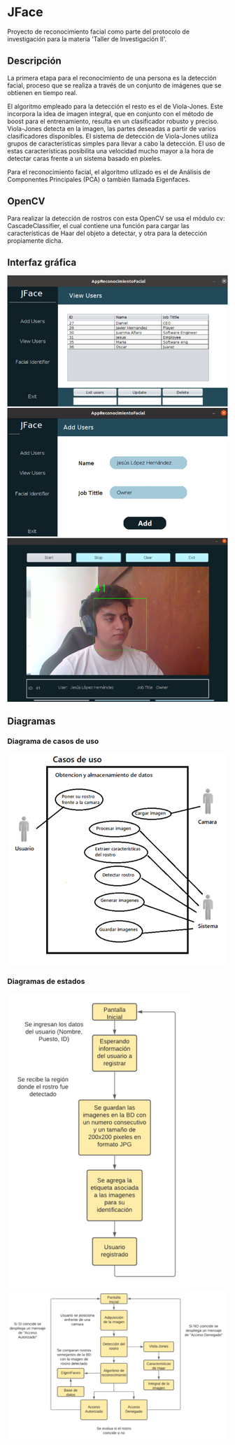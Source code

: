 # JFace
Proyecto de reconocimiento facial como parte del protocolo de investigación para la materia 'Taller de Investigación II'.

## Descripción 
La primera etapa para el reconocimiento de una persona es la detección facial, proceso que se realiza a través de un conjunto de imágenes que se obtienen en tiempo real.

El algoritmo empleado para la detección el resto es el de Viola-Jones. Este incorpora la idea de imagen integral, que en conjunto con el método de boost para el entrenamiento, resulta en un clasificador robusto y preciso. Viola-Jones detecta en la imagen, las partes deseadas a partir de varios clasificadores disponibles. El sistema de detección de Viola-Jones utiliza grupos de características simples para llevar a cabo la detección. El uso de estas características posibilita una velocidad mucho mayor a la hora de detectar caras frente a un sistema basado en píxeles.

Para el reconocimiento facial, el algoritmo utlizado es el de Análisis de Componentes Principales (PCA) o también llamada Eigenfaces.

## OpenCV 
Para realizar la detección de rostros con esta OpenCV se usa el módulo cv: CascadeClassifier, el cual contiene una función para cargar las características de Haar del objeto a detectar, y otra para la detección propiamente dicha.

## Interfaz gráfica
![interfaz1](/img/img1.png)
![interfaz2](/img/img2.png)
![interfaz3](/img/img3.png)

## Diagramas
### Diagrama de casos de uso
![Diagrama de casos de uso](/img/img_casosuso.png)


### Diagramas de estados
![Diagrama de estados de registro](/img/img_edos1.png)
![Diagrama de estados de reconocimiento](/img/img_edos2.png)
